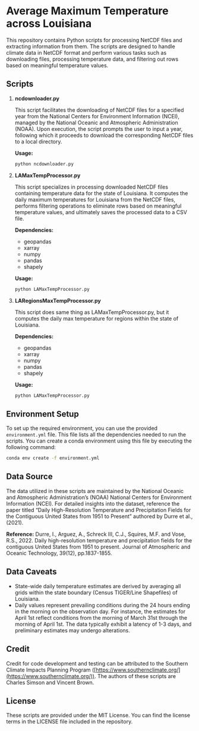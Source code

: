 # Average Maximum Temperature across Louisiana

This repository contains Python scripts for processing NetCDF files and extracting information from them. The scripts are designed to handle climate data in NetCDF format and perform various tasks such as downloading files, processing temperature data, and filtering out rows based on meaningful temperature values.

## Scripts

1. **ncdownloader.py**

    This script facilitates the downloading of NetCDF files for a specified year from the National Centers for Environment Information (NCEI), managed by the National Oceanic and Atmospheric Administration (NOAA). Upon execution, the script prompts the user to input a year, following which it proceeds to download the corresponding NetCDF files to a local directory.

    **Usage:**
    ```bash
    python ncdownloader.py
    ```

2. **LAMaxTempProcessor.py**

    This script specializes in processing downloaded NetCDF files containing temperature data for the state of Louisiana. It computes the daily maximum temperatures for Louisiana from the NetCDF files, performs filtering operations to eliminate rows based on meaningful temperature values, and ultimately saves the processed data to a CSV file.

    **Dependencies:**
    - geopandas
    - xarray
    - numpy
    - pandas
    - shapely

    **Usage:**
    ```bash
    python LAMaxTempProcessor.py
    ```
3. **LARegionsMaxTempProcessor.py**

    This script does same thing as LAMaxTempProcessor.py, but it computes the daily max temperature for regions within the state of Louisiana.

    **Dependencies:**
    - geopandas
    - xarray
    - numpy
    - pandas
    - shapely

    **Usage:**
    ```bash
    python LAMaxTempProcessor.py
    ```

## Environment Setup

To set up the required environment, you can use the provided `environment.yml` file. This file lists all the dependencies needed to run the scripts. You can create a conda environment using this file by executing the following command:

```bash
conda env create -f environment.yml
```

## Data Source

The data utilized in these scripts are maintained by the National Oceanic and Atmospheric Administration’s (NOAA) National Centers for Environment Information (NCEI). For detailed insights into the dataset, reference the paper titled “Daily High-Resolution Temperature and Precipitation Fields for the Contiguous United States from 1951 to Present” authored by Durre et al., (2021).

**Reference:**
Durre, I., Arguez, A., Schreck III, C.J., Squires, M.F. and Vose, R.S., 2022. Daily high-resolution temperature and precipitation fields for the contiguous United States from 1951 to present. Journal of Atmospheric and Oceanic Technology, 39(12), pp.1837-1855.

## Data Caveats

- State-wide daily temperature estimates are derived by averaging all grids within the state boundary (Census TIGER/Line Shapefiles) of Louisiana.
- Daily values represent prevailing conditions during the 24 hours ending in the morning on the observation day. For instance, the estimates for April 1st reflect conditions from the morning of March 31st through the morning of April 1st. The data typically exhibit a latency of 1-3 days, and preliminary estimates may undergo alterations.

## Credit

Credit for code development and testing can be attributed to the Southern Climate Impacts Planning Program ([https://www.southernclimate.org/](https://www.southernclimate.org/)). The authors of these scripts are Charles Simson and Vincent Brown.

## License

These scripts are provided under the MIT License. You can find the license terms in the LICENSE file included in the repository.

